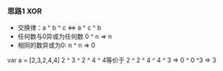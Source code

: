 ### 思路1 XOR

- 交换律：a ^ b ^ c <=> a ^ c ^ b
- 任何数与0异或为任何数 0 ^ n => n
- 相同的数异或为0: n ^ n => 0

var a = [2,3,2,4,4]
2 ^ 3 ^ 2 ^ 4 ^ 4等价于 2 ^ 2 ^ 4 ^ 4 ^ 3 => 0 ^ 0 ^3 => 3
